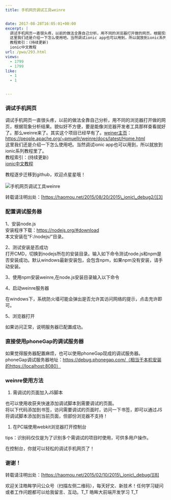 ```yaml
---
title: 手机网页调试工具weinre


date: 2017-08-28T16:05:01+00:00
excerpt: |
  调试手机网页一直很头疼，以前的做法全靠自己分析，用不同的浏览器打开做的网页，根据现象分析结果。貌似好不方便，要是能像浏览器开发者工具那样查看就好了。那么weinre来了。其实这个项目已经早有了。weiner主页：https://people.apache.org/~pmuellr/weinre/docs/latest/Home.html
  这里我们还是介绍一下怎么使用吧。当然调试ionic app也可以用到，所以就放到ionic系列教程里了。
  教程索引：(持续更新)
  ionic中文教程
url: /pwa/293.html
views:
  - 1799
  - 1799
like:
  - 1
  - 1


---
```

  


### [][1]调试手机网页

调试手机网页一直很头疼，以前的做法全靠自己分析，用不同的浏览器打开做的网页，根据现象分析结果。貌似好不方便，要是能像浏览器开发者工具那样查看就好了。那么weinre来了。其实这个项目已经早有了。<a href="https://people.apache.org/~pmuellr/weinre/docs/latest/Home.html" target="_blank" rel="external">weiner主页</a>：<a href="https://people.apache.org/~pmuellr/weinre/docs/latest/Home.html" target="_blank" rel="external">https://people.apache.org/~pmuellr/weinre/docs/latest/Home.html</a>  
这里我们还是介绍一下怎么使用吧。当然调试ionic app也可以用到，所以就放到ionic系列教程里了。  
教程索引：(持续更新)  
<a href="https://github.com/chalecao/ionic-book" target="_blank" rel="external">ionic中文教程</a>

教程逐步迁移到github，欢迎点星星哦！  
<a></a>  
![手机网页调试工具weinre][2] 

转载请注明出处：[https://haomou.net/2015/08/20/2015\_ionic\_debug2/][3]

### [][4]配置调试服务器

1、安装node.js  
安装程序下载：<a href="https://nodejs.org/#download" target="_blank" rel="external">https://nodejs.org/#download</a>  
本文安装在“F:/nodejs/”目录。

2、测试安装是否成功  
打开CMD，切换到nodejs所在的安装目录。输入如下命令测试node.js和npm是否安装成功。默认windows最新安装包，会包含npm，如果npm没有安装，请手动安装。





3、使用npm安装weinre,在node.js安装目录输入以下命令





4、启动weinre服务器





在windows下，系统防火墙可能会弹出是否允许其访问网络的提示，点击充许即可。

5、浏览器打开





如果访问正常，说明服务器已配置成功。

### [][5]直接使用phoneGap的调试服务器

如果觉得服务器配置麻烦，也可以使用phoneGap现成的调试服务器。  
phoneGap调试服务器地址：<a href="https://debug.phonegap.com/（相当于本机安装的https://localhost:8080）" target="_blank" rel="external">https://debug.phonegap.com/（相当于本机安装的https://localhost:8080）</a>

### [][6]weinre使用方法

  1. 需调试的页面加入JS脚本  
    
    
    

也可以使用收获夹快速添加调试脚本到需要调试的页面。  
将以下代码添加到书签，访问需要调试的页面时，访问一下书签，即可以通过JS将调试脚本添加到当前页面，但部份浏览器不支持！





  1. 在PC端使用webkit浏览器打开控制台  
    
    
    

tips：识别码仅仅是为了识别多个需调试的项目时使用，可供多用户操作。

在控制台，你就可以轻松的调试手机网页了！

### [][7]谢谢！

转载请注明出处：[https://haomou.net/2015/02/10/2015\_ionic\_debug/][8]

欢迎关注皓眸学问公众号（扫描左侧二维码），每天好文、新技术！任何学习疑问或者工作问题都可以给我留言、互动。T\_T 皓眸大前端开发学习 T\_T

 [1]: //fed123.oss-ap-southeast-2.aliyuncs.com/2015/08/20/2015_ionic_debug2/#调试手机网页 "调试手机网页"
 [2]: //fed123.oss-ap-southeast-2.aliyuncs.com/wp-content/uploads/2017/08/weinre-demo.jpg
 [3]: https://haomou.net/2015/08/20/2015_ionic_debug2/
 [4]: //fed123.oss-ap-southeast-2.aliyuncs.com/2015/08/20/2015_ionic_debug2/#配置调试服务器 "配置调试服务器"
 [5]: //fed123.oss-ap-southeast-2.aliyuncs.com/2015/08/20/2015_ionic_debug2/#直接使用phoneGap的调试服务器 "直接使用phoneGap的调试服务器"
 [6]: //fed123.oss-ap-southeast-2.aliyuncs.com/2015/08/20/2015_ionic_debug2/#weinre使用方法 "weinre使用方法"
 [7]: //fed123.oss-ap-southeast-2.aliyuncs.com/2015/08/20/2015_ionic_debug2/#谢谢！ "谢谢！"
 [8]: https://haomou.net/2015/02/10/2015_ionic_debug/